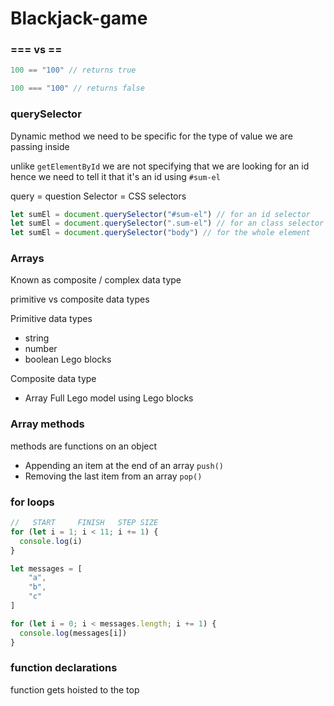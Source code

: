 # Blackjack-game

### === vs ==

``` javascript
100 == "100" // returns true

100 === "100" // returns false
```

### querySelector
Dynamic method
we need to be specific for the type of value we are passing inside

unlike `getElementById` we are not specifying that we are looking for an id hence we need to tell it that it's an id using `#sum-el`

query = question
Selector = CSS selectors

``` javascript
let sumEl = document.querySelector("#sum-el") // for an id selector
let sumEl = document.querySelector(".sum-el") // for an class selector
let sumEl = document.querySelector("body") // for the whole element
```

### Arrays
Known as composite / complex data type

primitive vs composite data types

Primitive data types
- string
- number
- boolean
Lego blocks

Composite data type
- Array
Full Lego model using Lego blocks

### Array methods

methods are functions on an object

- Appending an item at the end of an array `push()`
- Removing the last item from an array `pop()`

### for loops

``` javascript
//   START     FINISH   STEP SIZE
for (let i = 1; i < 11; i += 1) {
  console.log(i)
}
```

``` javascript
let messages = [
    "a",
    "b",
    "c"
]

for (let i = 0; i < messages.length; i += 1) {
  console.log(messages[i])
}
```

### function declarations

function gets hoisted to the top
